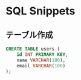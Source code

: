 # SQL Snippets

## テーブル作成
```sql
CREATE TABLE users (
    id INT PRIMARY KEY,
    name VARCHAR(100),
    email VARCHAR(100)
);
```
